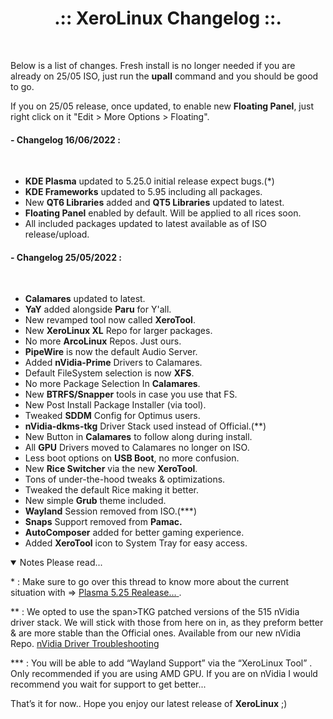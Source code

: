 # <center>.:: XeroLinux Changelog ::.</center>

<br />

Below is a list of changes. Fresh install is no longer needed if you are already on 25/05 ISO, just run the **upall** command and you should be good to go.  

If you on 25/05 release, once updated, to enable new **Floating Panel**, just right click on it "Edit > More Options > Floating".  


#### - Changelog 16/06/2022 :
<br />

- **KDE Plasma** updated to 5.25.0 initial release expect bugs.(*)  
- **KDE Frameworks** updated to 5.95 including all packages.  
- New **QT6 Libraries** added and **QT5 Libraries** updated to latest.  
- **Floating Panel** enabled by default. Will be applied to all rices soon.  
- All included packages updated to latest available as of ISO release/upload.  

#### - Changelog 25/05/2022 :  
<br />

- **Calamares** updated to latest.   
- **YaY** added alongside **Paru** for Y'all.   
- New revamped tool now called **XeroTool**.
- New **XeroLinux XL** Repo for larger packages.
- No more **ArcoLinux** Repos. Just ours.
- **PipeWire** is now the default Audio Server.
- Added **nVidia-Prime** Drivers to Calamares.
- Default FileSystem selection is now **XFS**.
- No more Package Selection In **Calamares**.
- New **BTRFS/Snapper** tools in case you use that FS.
- New Post Install Package Installer (via tool).
- Tweaked **SDDM** Config for Optimus users.
- **nVidia-dkms-tkg** Driver Stack used instead of Official.(**)
- New Button in **Calamares** to follow along during install.
- All **GPU** Drivers moved to Calamares no longer on ISO.
- Less boot options on **USB Boot**, no more confusion.
- New **Rice Switcher** via the new **XeroTool**.
- Tons of under-the-hood tweaks &amp; optimizations.
- Tweaked the default Rice making it better.
- New simple **Grub** theme included.
- **Wayland** Session removed from ISO.(***)
- **Snaps** Support removed from **Pamac.**
- **AutoComposer** added for better gaming experience.
- Added **XeroTool** icon to System Tray for easy access.

<details open>
<summary>Notes Please read...</summary>
<p class="bg">
* : Make sure to go over this thread to know more about the current situation with => <a
href="https://forum.xerolinux.xyz/thread-137.html"
target="_blank"
rel="noreferrer"
>
<span> Plasma 5.25 Realease…</span>
</a>.
</p>
<p class="bg">
** : We opted to use the span>TKG</span> patched versions of the 515 nVidia driver stack. We will stick with those from here on in, as they preform better & are more stable than the Official ones. Available from our new <span>nVidia Repo</span>.
<a
href="https://forum.xerolinux.xyz/thread-124.html"
target="_blank"
rel="noreferrer"
>
<span> nVidia Driver Troubleshooting</span>
</a>
</p>
<p class="bg">
*** : You will be able to add
<span> “Wayland Support” </span>
via the <span> “XeroLinux Tool” </span>. Only recommended if you are using
<span>AMD GPU</span>. If you are on <span>nVidia</span> I would recommend you wait
for support to get better...</p>
</details>

That’s it for now.. Hope you enjoy our latest release of
**XeroLinux** ;)
